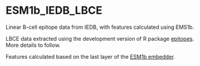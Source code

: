 # ESM1b_IEDB_LBCE

Linear B-cell epitope data from IEDB, with features calculated using EMS1b.

LBCE data extracted using the development version of R package [epitopes](https://github.com/fcampelo/epitopes). More details to follow.

Features calculated based on the last layer of the [ESM1b embedder](https://github.com/facebookresearch/esm).
